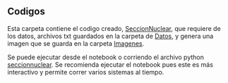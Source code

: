 ## Codigos

Esta carpeta contiene el codigo creado, [SeccionNuclear](https://github.com/krishnamoji/12C-alpha/blob/main/Codigos/SeccionNuclear_alfa_12C.ipynb), que requiere de los datos, archivos txt guardados en la carpeta de [Datos](https://github.com/krishnamoji/12C-alpha/tree/main/Codigos/Datos), y genera una imagen que se guarda en la carpeta [Imagenes](https://github.com/krishnamoji/12C-alpha/tree/main/Codigos/Imagenes).

Se puede ejecutar desde el notebook o corriendo el archivo python [seccionnuclear](https://github.com/krishnamoji/12C-alpha/blob/main/Codigos/seccionnuclear.py). Se recomienda ejecutar el notebook pues este es más interactivo y permite correr varios sistemas al tiempo.
